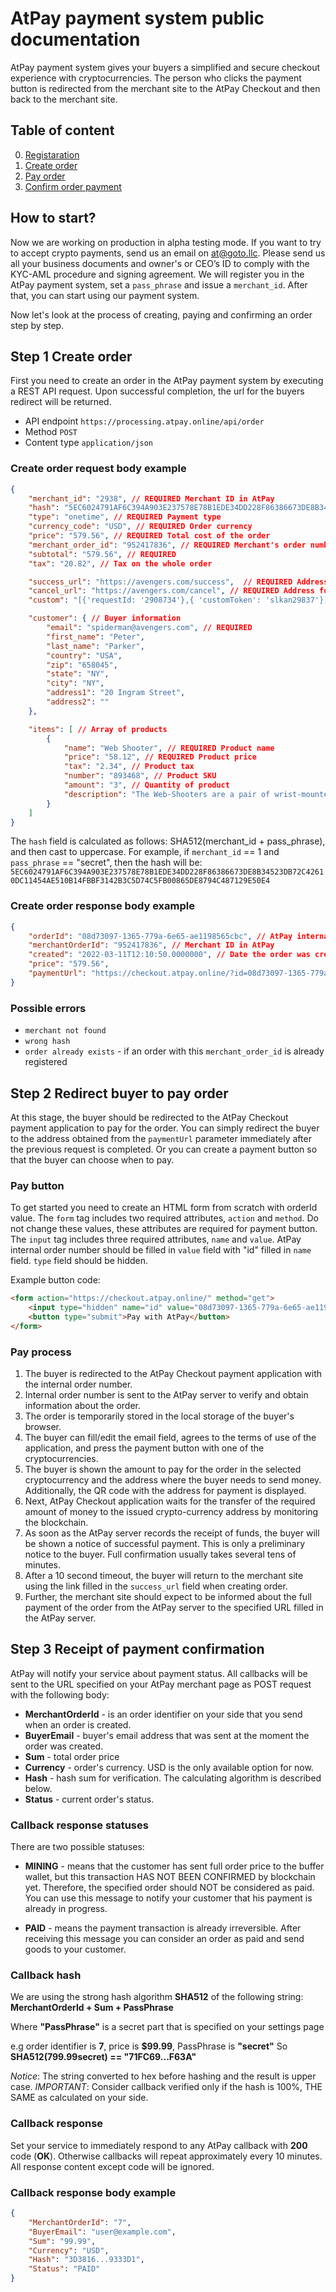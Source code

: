 # AtPay payment system public documentation

AtPay payment system gives your buyers a simplified and secure checkout experience with cryptocurrencies. The person who clicks the payment button is redirected from the merchant site to the AtPay Checkout and then back to the merchant site.

## Table of content

0. [Registaration](#how-to-start?)
1. [Create order](#step-1-create-order)
2. [Pay order](#step-2-redirect-buyer-to-pay-order)
3. [Confirm order payment](#step-3-receipt-of-payment-confirmation)

## How to start?

Now we are working on production in alpha testing mode. If you want to try to accept crypto payments, send us an email on [at@goto.llc](mailto:at@goto.llc). Please send us all your business documents and owner's or CEO’s ID to comply with the KYC-AML procedure and signing agreement.
We will register you in the AtPay payment system, set a `pass_phrase` and issue a `merchant_id`.
After that, you can start using our payment system.

Now let's look at the process of creating, paying and confirming an order step by step.

## Step 1 Create order

First you need to create an order in the AtPay payment system by executing a REST API request. Upon successful completion, the url for the buyers redirect will be returned.

- API endpoint `https://processing.atpay.online/api/order`
- Method `POST`
- Content type `application/json`

### Create order request body example

```json
{
    "merchant_id": "2938", // REQUIRED Merchant ID in AtPay
    "hash": "5EC6024791AF6C394A903E237578E78B1EDE34DD228F86386673DE8B34523DB72C42610DC11454AE510B14FBBF3142B3C5D74C5FB00865DE8794C487129E50E4", // REQUIRED
    "type": "onetime", // REQUIRED Payment type
    "currency_code": "USD", // REQUIRED Order currency
    "price": "579.56", // REQUIRED Total cost of the order
    "merchant_order_id": "952417836", // REQUIRED Merchant's order number
    "subtotal": "579.56", // REQUIRED
    "tax": "20.82", // Tax on the whole order

    "success_url": "https://avengers.com/success",  // REQUIRED Address for redirecting the buyer after successful payment
    "cancel_url": "https://avengers.com/cancel", // REQUIRED Address for redirecting the buyer in case of cancellation or unsuccessful payment
    "custom": "[{'requestId: '2908734'},{ 'customToken': 'slkan29837'}]", // Bypass field to pass directly to "notify_url"

    "customer": { // Buyer information
        "email": "spiderman@avengers.com", // REQUIRED
        "first_name": "Peter",
        "last_name": "Parker",
        "country": "USA",
        "zip": "658045",
        "state": "NY",
        "city": "NY",
        "address1": "20 Ingram Street",
        "address2": ""
    },

    "items": [ // Array of products
        {
            "name": "Web Shooter", // REQUIRED Product name
            "price": "58.12", // REQUIRED Product price
            "tax": "2.34", // Product tax
            "number": "893468", // Product SKU
            "amount": "3", // Quantity of product
            "description": "The Web-Shooters are a pair of wrist-mounted mechanical devices" // Product description
        }
    ]
}
```

The `hash` field is calculated as follows: SHA512(merchant_id + pass_phrase), and then cast to uppercase.
For example, if `merchant_id` == 1 and `pass_phrase` == "secret", then the hash will be:
`5EC6024791AF6C394A903E237578E78B1EDE34DD228F86386673DE8B34523DB72C42610DC11454AE510B14FBBF3142B3C5D74C5FB00865DE8794C487129E50E4`

### Create order response body example

```json
{
    "orderId": "08d73097-1365-779a-6e65-ae1198565cbc", // AtPay internal order number
    "merchantOrderId": "952417836", // Merchant ID in AtPay
    "created": "2022-03-11T12:10:50.0000000", // Date the order was created in AtPay
    "price": "579.56",
    "paymentUrl": "https://checkout.atpay.online/?id=08d73097-1365-779a-6e65-ae1198565cbc" // AtPay Checkout url to redirect the user to it
}
```

### Possible errors

- `merchant not found`
- `wrong hash`
- `order already exists` - if an order with this `merchant_order_id` is already registered

## Step 2 Redirect buyer to pay order

At this stage, the buyer should be redirected to the AtPay Checkout payment application to pay for the order.
You can simply redirect the buyer to the address obtained from the `paymentUrl` parameter immediately after the previous request is completed.
Or you can create a payment button so that the buyer can choose when to pay.

### Pay button

To get started you need to create an HTML form from scratch with orderId value.
The `form` tag includes two required attributes, `action` and `method`. Do not change these values, these attributes are required for payment button.
The `input` tag includes three required attributes, `name` and `value`. AtPay internal order number should be filled in `value` field with "id" filled in `name` field. `type` field should be hidden.

Example button code:

```html
<form action="https://checkout.atpay.online/" method="get">
    <input type="hidden" name="id" value="08d73097-1365-779a-6e65-ae1198565cbc">
    <button type="submit">Pay with AtPay</button>
</form>
```

### Pay process

1. The buyer is redirected to the AtPay Checkout payment application with the internal order number.
2. Internal order number is sent to the AtPay server to verify and obtain information about the order.
3. The order is temporarily stored in the local storage of the buyer's browser.
4. The buyer can fill/edit the email field, agrees to the terms of use of the application, and press the payment button with one of the cryptocurrencies.
5. The buyer is shown the amount to pay for the order in the selected cryptocurrency and the address where the buyer needs to send money. Additionally, the QR code with the address for payment is displayed.
6. Next, AtPay Checkout application waits for the transfer of the required amount of money to the issued crypto-currency address by monitoring the blockchain.
7. As soon as the AtPay server records the receipt of funds, the buyer will be shown a notice of successful payment. This is only a preliminary notice to the buyer. Full confirmation usually takes several tens of minutes.
8. After a 10 second timeout, the buyer will return to the merchant site using the link filled in the `success_url` field when creating order.
9. Further, the merchant site should expect to be informed about the full payment of the order from the AtPay server to the specified URL filled in the AtPay server.

## Step 3 Receipt of payment confirmation

AtPay will notify your service about payment status. All callbacks will be sent to the URL specified on your AtPay merchant page as POST request with the following body:

- **MerchantOrderId** - is an order identifier on your side that you send when an order is created.
- **BuyerEmail** - buyer's email address that was sent at the moment the order was created.
- **Sum** - total order price
- **Currency** - order's currency. USD is the only available option for now.
- **Hash** - hash sum for verification. The calculating algorithm is described below.
- **Status** - current order's status.

### Callback response statuses

There are two possible statuses:

- **MINING** - means that the customer has sent full order price to the buffer wallet, but this transaction HAS NOT BEEN CONFIRMED by blockchain yet. Therefore, the specified order should NOT be considered as paid. You can use this message to notify your customer that his payment is already in progress.

- **PAID** - means the payment transaction is already irreversible. After receiving this message you can consider an order as paid and send goods to your customer.

### Callback hash

We are using the strong hash algorithm **SHA512** of the following string: **MerchantOrderId + Sum + PassPhrase**

Where **"PassPhrase"** is a secret part that is specified on your settings page

e.g order identifier is **7**, price is **$99.99**, PassPhrase is **"secret"**
So **SHA512(799.99secret) == "71FC69...F63A"**

*Notice*: The string converted to hex before hashing and the result is upper case.
*IMPORTANT*: Consider callback verified only if the hash is 100%, THE SAME as calculated on your side.

### Callback response

Set your service to immediately respond to any AtPay callback with **200** code (**OK**). Otherwise callbacks will repeat approximately every 10 minutes.
All response content except code will be ignored.

### Callback response body example

```json
{
    "MerchantOrderId": "7",
    "BuyerEmail": "user@example.com",
    "Sum": "99.99",
    "Currency": "USD",
    "Hash": "3D3816...9333D1",
    "Status": "PAID"
}
```
